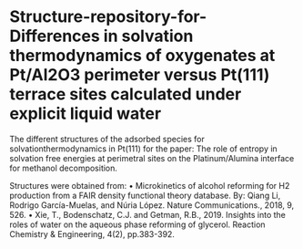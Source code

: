 # Structure-repository-for-Differences in solvation thermodynamics of oxygenates at Pt/Al2O3 perimeter versus Pt(111) terrace sites calculated under explicit liquid water
The different structures of the adsorbed species for solvationthermodynamics in Pt(111) for the paper: The role of entropy in solvation free energies at perimetral sites on the Platinum/Alumina interface for methanol decomposition.

Structures were obtained from:
•	Microkinetics of alcohol reforming for H2 production from a FAIR density functional theory database. By: Qiang Li, Rodrigo García-Muelas, and Núria López. Nature Communications., 2018, 9, 526.
•	Xie, T., Bodenschatz, C.J. and Getman, R.B., 2019. Insights into the roles of water on the aqueous phase reforming of glycerol. Reaction Chemistry & Engineering, 4(2), pp.383-392.
